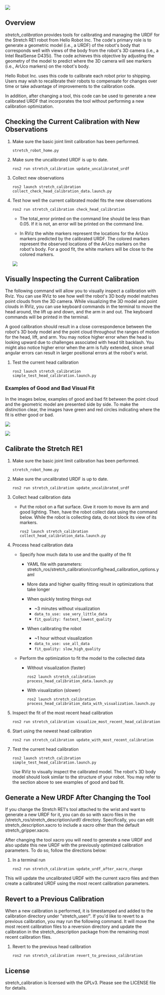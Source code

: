 ![](../images/banner.png)

## Overview

*stretch_calibration* provides tools for calibrating and managing the URDF for the Stretch RE1 robot from Hello Robot Inc. The code's primary role is to generate a geometric model (i.e., a URDF) of the robot's body that corresponds well with views of the body from the robot's 3D camera (i.e., a Intel RealSense D435i). The code achieves this objective by adjusting the geometry of the model to predict where the 3D camera will see markers (i.e., ArUco markers) on the robot's body. 

Hello Robot Inc. uses this code to calibrate each robot prior to shipping. Users may wish to recalibrate their robots to compensate for changes over time or take advantage of improvements to the calibration code. 

In addition, after changing a tool, this code can be used to generate a new calibrated URDF that incorporates the tool without performing a new calibration optimization. 

## Checking the Current Calibration with New Observations


1. Make sure the basic joint limit calibration has been performed.

   `stretch_robot_home.py`

1. Make sure the uncalibrated URDF is up to date.

   `ros2 run stretch_calibration update_uncalibrated_urdf`

1. Collect new observations

   `ros2 launch stretch_calibration collect_check_head_calibration_data.launch.py`

1. Test how well the current calibrated model fits the new observations

   `ros2 run stretch_calibration check_head_calibration`
   
   - The total_error printed on the command line should be less than 0.05. If it is not, an error will be printed on the command line. 

   - In RViz the white markers represent the locations for the ArUco markers predicted by the calibrated URDF. The colored markers represent the observed locations of the ArUco markers on the robot's body. For a good fit, the white markers will be close to the colored markers. 
   
   ![](../images/calibration_fit_check.png)
   



## Visually Inspecting the Current Calibration

The following command will allow you to visually inspect a calibration with Rviz. You can use RViz to see how well the robot's 3D body model matches point clouds from the 3D camera. While visualizing the 3D model and point clouds in RViz, you can use keyboard commands in the terminal to move the head around, the lift up and down, and the arm in and out. The keyboard commands will be printed in the terminal.

A good calibration should result in a close correspondence between the robot's 3D body model and the point cloud throughout the ranges of motion for the head, lift, and arm. You may notice higher error when the head is looking upward due to challenges associated with head tilt backlash. You might also notice higher error when the arm is fully extended, since small angular errors can result in larger positional errors at the robot's wrist.

1. Test the current head calibration

   `ros2 launch stretch_calibration simple_test_head_calibration.launch.py`

### Examples of Good and Bad Visual Fit

In the images below, examples of good and bad fit between the point cloud and the geometric model are presented side by side. To make the distinction clear, the images have green and red circles indicating where the fit is either good or bad.

![](../images/calibration_comparison1.png)

![](../images/calibration_comparison2.png)

## Calibrate the Stretch RE1

1. Make sure the basic joint limit calibration has been performed.

   `stretch_robot_home.py`
   
1. Make sure the uncalibrated URDF is up to date.

   `ros2 run stretch_calibration update_uncalibrated_urdf`
   
1. Collect head calibration data
   - Put the robot on a flat surface. Give it room to move its arm and good lighting. Then, have the robot collect data using the command below. While the robot is collecting data, do not block its view of its markers. 

      `ros2 launch stretch_calibration collect_head_calibration_data.launch.py`
      
1. Process head calibration data

   - Specify how much data to use and the quality of the fit
   
     - YAML file with parameters: stretch_ros/stretch_calibration/config/head_calibration_options.yaml
     
     - More data and higher quality fitting result in optimizations that take longer
     
     - When quickly testing things out
       - ~3 minutes without visualization
       - `data_to_use: use_very_little_data`
       - `fit_quality: fastest_lowest_quality`
       
     - When calibrating the robot 
       - ~1 hour without visualization
       - `data_to_use: use_all_data`
       - `fit_quality: slow_high_quality`
       
   - Perform the optimization to fit the model to the collected data
   
     - Without visualization (faster)  
     
       `ros2 launch stretch_calibration process_head_calibration_data.launch.py`
     
     - With visualization (slower)
      
       `ros2 launch stretch_calibration process_head_calibration_data_with_visualization.launch.py`
      
1. Inspect the fit of the most recent head calibration

   `ros2 run stretch_calibration visualize_most_recent_head_calibration`
   
1. Start using the newest head calibration

   `ros2 run stretch_calibration update_with_most_recent_calibration`
   
1. Test the current head calibration

   `ros2 launch stretch_calibration simple_test_head_calibration.launch.py`
   
   Use RViz to visually inspect the calibrated model. The robot's 3D body model should look similar to the structure of your robot. You may refer to the section above to see examples of good and bad fit.

## Generate a New URDF After Changing the Tool

If you change the Stretch RE1's tool attached to the wrist and want to generate a new URDF for it, you can do so with xacro files in the /stretch_ros/stretch_description/urdf/ directory. Specifically, you can edit stretch_description.xacro to include a xacro other than the default stretch_gripper.xacro. 

After changing the tool xacro you will need to generate a new URDF and also update this new URDF with the previously optimized calibration parameters. To do so, follow the directions below: 

1. In a terminal run

   `ros2 run stretch_calibration update_urdf_after_xacro_change`
   
This will update the uncalibrated URDF with the current xacro files and then create a calibrated URDF using the most recent calibration parameters.

## Revert to a Previous Calibration

When a new calibration is performed, it is timestamped and added to the calibration directory under "stretch_user/". If you'd like to revert to a previous calibration, you may run the following command. It will move the most recent calibration files to a reversion directory and update the calibration in the stretch_description package from the remaining most recent calibration files.

1. Revert to the previous head calibration

   `ros2 run stretch_calibration revert_to_previous_calibration`

## License

stretch_calibration is licensed with the GPLv3. Please see the LICENSE file for details.
